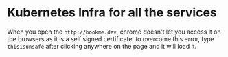 # Kubernetes Infra for all the services

When you open the `http://bookme.dev`, chrome doesn't let you access it on the browsers as it is a self signed certificate, to overcome this error, type `thisisunsafe` after clicking anywhere on the page and it will load it.
